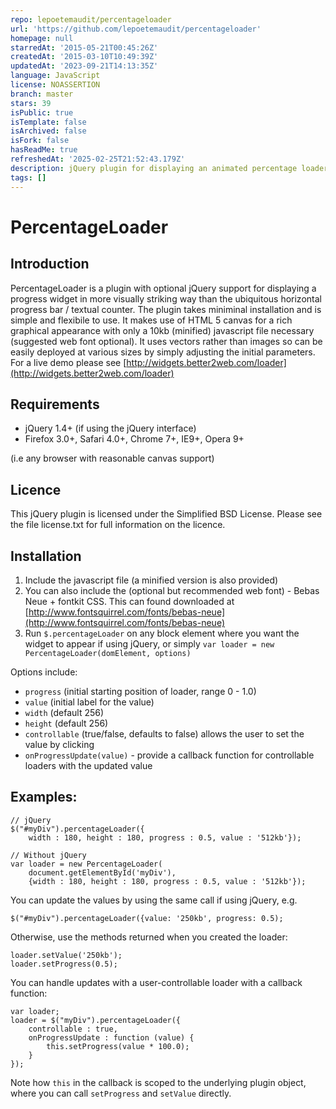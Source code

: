 ```yaml
---
repo: lepoetemaudit/percentageloader
url: 'https://github.com/lepoetemaudit/percentageloader'
homepage: null
starredAt: '2015-05-21T00:45:26Z'
createdAt: '2015-03-10T10:49:39Z'
updatedAt: '2023-09-21T14:13:35Z'
language: JavaScript
license: NOASSERTION
branch: master
stars: 39
isPublic: true
isTemplate: false
isArchived: false
isFork: false
hasReadMe: true
refreshedAt: '2025-02-25T21:52:43.179Z'
description: jQuery plugin for displaying an animated percentage loader
tags: []
---
```


# PercentageLoader

## Introduction

PercentageLoader is a plugin with optional jQuery support for displaying a progress widget in more visually striking way than
the ubiquitous horizontal progress bar / textual counter. The plugin takes miniminal installation and is simple
and flexibile to use. It makes use of HTML 5 canvas for a rich graphical appearance with only a 10kb (minified)
javascript file necessary (suggested web font optional). It uses vectors rather than images so can be easily
deployed at various sizes by simply adjusting the initial parameters. For a live demo please see
[http://widgets.better2web.com/loader](http://widgets.better2web.com/loader)

## Requirements

* jQuery 1.4+ (if using the jQuery interface)
* Firefox 3.0+, Safari 4.0+, Chrome 7+, IE9+, Opera 9+

(i.e any browser with reasonable canvas support)

## Licence

This jQuery plugin is licensed under the Simplified BSD License. Please
see the file license.txt for full information on the licence.

## Installation

1. Include the javascript file (a minified version is also provided)
2. You can also include the (optional but recommended web font) - Bebas Neue + fontkit CSS. This can
   found downloaded at [http://www.fontsquirrel.com/fonts/bebas-neue](http://www.fontsquirrel.com/fonts/bebas-neue)
3. Run `$.percentageLoader` on any block element where you want the widget to appear if using jQuery, or simply
   `var loader = new PercentageLoader(domElement, options)`

Options include:

* `progress` (initial starting position of loader, range 0 - 1.0)
* `value` (initial label for the value)
* `width` (default 256)
* `height` (default 256)
* `controllable` (true/false, defaults to false) allows the user to set the value by clicking
* `onProgressUpdate(value)` - provide a callback function for controllable loaders with the updated value


## Examples:

    // jQuery
    $("#myDiv").percentageLoader({
        width : 180, height : 180, progress : 0.5, value : '512kb'});
        
    // Without jQuery
    var loader = new PercentageLoader(
        document.getElementById('myDiv'), 
        {width : 180, height : 180, progress : 0.5, value : '512kb'});

You can update the values by using the same call if using jQuery, e.g.

    $("#myDiv").percentageLoader({value: '250kb', progress: 0.5);

Otherwise, use the methods returned when you created the loader:

    loader.setValue('250kb');
    loader.setProgress(0.5);
    
You can handle updates with a user-controllable loader with a callback function:

    var loader;
    loader = $("myDiv").percentageLoader({
        controllable : true,
        onProgressUpdate : function (value) {
            this.setProgress(value * 100.0);
        }
    });

Note how `this` in the callback is scoped to the underlying plugin object, where you can
call `setProgress` and `setValue` directly.

